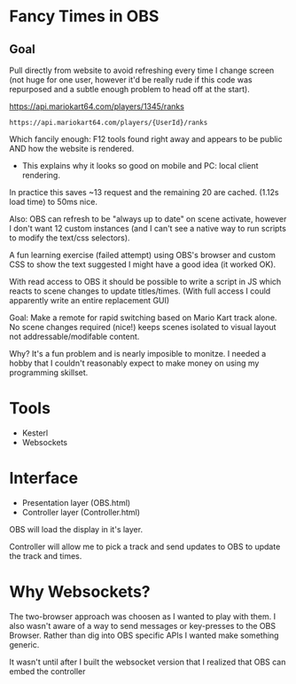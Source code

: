 # Fancy Times in OBS
## Goal
Pull directly from website to avoid refreshing every time I change screen (not huge for one user, however it'd be really rude if this code was repurposed and a subtle enough problem to head off at the start).

https://api.mariokart64.com/players/1345/ranks

`https://api.mariokart64.com/players/{UserId}/ranks`

Which fancily enough: F12 tools found right away and appears to be public AND how the website is rendered.
- This explains why it looks so good on mobile and PC: local client rendering.

In practice this saves ~13 request and the remaining 20 are cached. (1.12s load time) to 50ms nice.

Also: OBS can refresh to be "always up to date" on scene activate, however I don't want 12 custom instances (and I can't see a native way to run scripts to modify the text/css selectors). 

A fun learning exercise (failed attempt) using OBS's browser and custom CSS to show the text suggested I might have a good idea (it worked OK).

With read access to OBS it should be possible to write a script in JS which reacts to scene changes to update titles/times.
(With full access I could apparently write an entire replacement GUI)

Goal: Make a remote for rapid switching based on Mario Kart track alone. No scene changes required (nice!) keeps scenes isolated to visual layout not addressable/modifable content.

Why? It's a fun problem and is nearly imposible to monitze. I needed a hobby that I couldn't reasonably expect to make money on using my programming skillset.

# Tools
- Kesterl
- Websockets

# Interface
- Presentation layer (OBS.html)
- Controller layer (Controller.html)

OBS will load the display in it's layer.

Controller will allow me to pick a track and send updates to OBS to update the track and times.

# Why Websockets?

The two-browser approach was choosen as I wanted to play with them. I also wasn't aware of a way to send messages or key-presses to the OBS Browser. Rather than dig into OBS specific APIs I wanted make something generic.

It wasn't until after I built the websocket version that I realized that OBS can embed the controller
